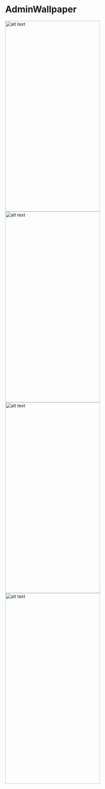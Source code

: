 # AdminWallpaper
<img src="https://github.com/Shivamj4112/AdminWallpaper/assets/101393149/56dfc7af-b009-4e06-a680-3e41ae1dab76" alt="alt text" width="300" height="600"/>
<img src="https://github.com/Shivamj4112/AdminWallpaper/assets/101393149/ff348617-7b52-4103-8ef7-56df4819d3f0" alt="alt text" width="300" height="600"/></br>
<img src="https://github.com/Shivamj4112/AdminWallpaper/assets/101393149/308b6453-66a6-46fd-a6c0-bfed3f5ab1ff" alt="alt text" width="300" height="600"/>
<img src="https://github.com/Shivamj4112/AdminWallpaper/assets/101393149/7434a1d0-d27f-4d68-9971-319f568ba83f" alt="alt text" width="300" height="600"/>


